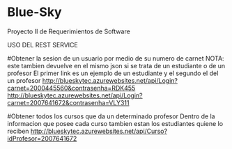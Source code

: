 # Blue-Sky
Proyecto II de Requerimientos de Software

USO DEL REST SERVICE

#Obtener la sesion de un usuario por medio de su numero de carnet
NOTA: este tambien devuelve en el mismo json si se trata de un estudiante o de un profesor
El primer link es un ejemplo de un estudiante y el segundo el del un profesor
http://blueskytec.azurewebsites.net/api/Login?carnet=2000445560&contrasenha=RDK455
http://blueskytec.azurewebsites.net/api/Login?carnet=2007641672&contrasenha=VLY311

#Obtener todos los cursos que da un determinado profesor
Dentro de la informacion que posee cada curso tambien estan los estudiantes quiene lo reciben
http://blueskytec.azurewebsites.net/api/Curso?idProfesor=2007641672

